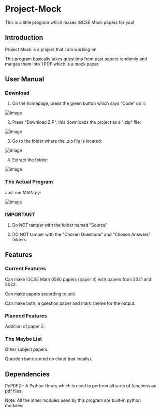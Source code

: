 # Project-Mock
This is a little program which makes IGCSE Mock papers for you!

## Introduction
Project Mock is a project that I am working on.

This program basically takes questions from past papers randomly and merges them into 1 PDF which is a mock paper.

## User Manual 
### Download
1. On the homepage, press the green button which says "Code" on it:

![image](https://user-images.githubusercontent.com/78927830/213275630-e4551769-dc0a-4b51-9a98-50758f54e1ff.png)

2. Press "Download ZIP", this downloads the project as a ".zip" file:

![image](https://user-images.githubusercontent.com/78927830/213276224-380e67d7-6afc-43ab-adf4-e2a19487e600.png)

3. Go to the folder where the .zip file is located:

![image](https://user-images.githubusercontent.com/78927830/213277053-99c18c11-059c-4bca-8dc4-11b6e75bd498.png)

4. Extract the folder:

![image](https://user-images.githubusercontent.com/78927830/213277526-3c70d9ee-3db9-4b35-9051-2809f9222456.png)

### The Actual Program

Just run MAIN.py:

![image](https://user-images.githubusercontent.com/78927830/213278073-1b82e74f-eee3-42d7-855d-f106a664b7b7.png)

### IMPORTANT
1. Do NOT tamper with the folder named "Source"

2. DO NOT tamper with the "Chosen Questions" and "Chosen Answers" folders

## Features
### Current Features
Can make IGCSE Math 0580 papers (paper 4) with papers from 2021 and 2022.

Can make papers according to unit

Can make both, a question paper and mark sheme for the output.

### Planned Features

Addition of paper 2.

### The Maybe List
Other subject papers.

Question bank stored on cloud (not locally).

## Dependencies
PyPDF2 - A Python library which is used to perform all sorts of functions on pdf files.

Note: All the other modules used by this program are built-in python modules.

